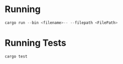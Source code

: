 # Running
```rust
cargo run --bin <filename>-- --filepath <FilePath>
```

# Running Tests
```sh
cargo test
```
